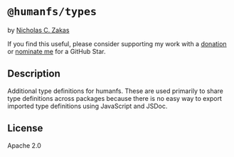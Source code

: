 # `@humanfs/types`

by [Nicholas C. Zakas](https://humanwhocodes.com)

If you find this useful, please consider supporting my work with a [donation](https://humanwhocodes.com/donate) or [nominate me](https://stars.github.com/nominate/) for a GitHub Star.

## Description

Additional type definitions for humanfs. These are used primarily to share type definitions across packages because there is no easy way to export imported type definitions using JavaScript and JSDoc.

## License

Apache 2.0
